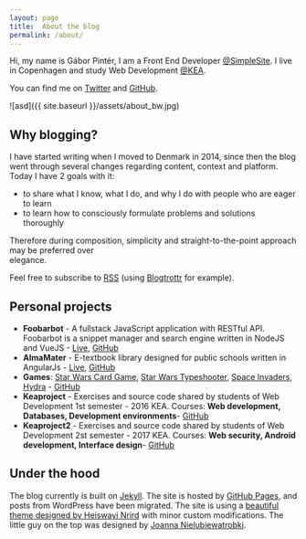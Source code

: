 ```yaml
---
layout: page
title:  About the blog
permalink: /about/
---
```

Hi, my name is Gábor Pintér, I am a Front End Developer [@SimpleSite](http://simplesite.com). I live in Copenhagen and study Web Development [@KEA](http://kea.dk).

You can find me on [Twitter](http://twitter.com/{{site.twitter_username}}) and [GitHub](http://github.com/{{site.github_username}}).

![asd]({{ site.baseurl }}/assets/about_bw.jpg)

<!--![Me!]({{ site.cdn_path }}/img/about.jpg)-->

## Why blogging?

I have started writing when I moved to Denmark in 2014, since then the blog went through several changes regarding content, context and platform. Today I have 2 goals with it:

  - to share what I know, what I do, and why I do with people who are eager to learn
  - to learn how to consciously formulate problems and solutions thoroughly

Therefore during composition, simplicity and straight-to-the-point approach may be preferred over 	
elegance.

Feel free to subscribe to [RSS]({{site.url}}/feed.xml) (using [Blogtrottr](https://blogtrottr.com/) for example).

## Personal projects

  - **Foobarbot** - A fullstack JavaScript application with RESTful API. Foobarbot is a snippet manager and search engine written in NodeJS and VueJS - [Live](http://foobarbot.com), [GitHub](https://github.com/gaboratorium/foobarbot)
  - **AlmaMater** - E-textbook library designed for public schools written in AngularJs - [Live](http://gaboratorium.github.io/AlmaMater/#/), [GitHub](https://github.com/gaboratorium/AlmaMater)
  - **Games**: [Star Wars Card Game](http://gaborpinter.net/webapps/swcg/), [Star Wars Typeshooter](http://gaborpinter.net/webapps/starwars/), [Space Invaders](http://gaborpinter.net/webapps/spaceinvaders/), [Hydra](http://gaborpinter.net/webapps/hydra/) - [GitHub](https://github.com/gaboratorium/Completed-Tutorials)
  - **Keaproject** - Exercises and source code shared by students of Web Development 1st semester - 2016 KEA. Courses: **Web development, Databases, Development environments**- [GitHub](https://github.com/gaboratorium/keaproject)
  - **Keaproject2** - Exercises and source code shared by students of Web Development 2st semester - 2017 KEA. Courses: **Web security, Android development, Interface design**- [GitHub](https://github.com/gaboratorium/keaproject2)


## Under the hood
The blog currently is built on [Jekyll](https://jekyllrb.com/). The site is hosted by [GitHub Pages](https://pages.github.com/), and posts from WordPress have been migrated. The site is using a [beautiful theme designed by Heiswayi Nrird](https://github.com/heiswayi/the-plain) with minor custom modifications. The little guy on the top was designed by [Joanna Nielubiewatrobki](https://www.behance.net/user/?username=nielubiewatrobki).